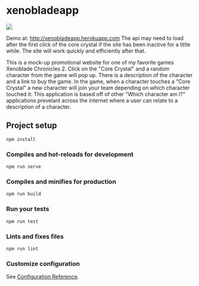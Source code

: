 # xenobladeapp

![](Xenoblade2.gif)

Demo at: 
http://xenobladeapp.herokuapp.com
The api may need to load after the first click of the core crystal if the site has been inactive for a little while. The site will work quickly and efficiently after that.

This is a mock-up promotional website for one of my favorite games Xenoblade Chronicles 2. Click on the "Core Crystal" and a random character from the game will pop up. There is a description of the character and a link to buy the game. In the game, when a character touches a "Core Crystal" a new character will join your team depending on which character touched it. This application is based off of other "Which character am I?" applications prevelant across the internet where a user can relate to a description of a character.

## Project setup
```
npm install
```

### Compiles and hot-reloads for development
```
npm run serve
```

### Compiles and minifies for production
```
npm run build
```

### Run your tests
```
npm run test
```

### Lints and fixes files
```
npm run lint
```

### Customize configuration
See [Configuration Reference](https://cli.vuejs.org/config/).
